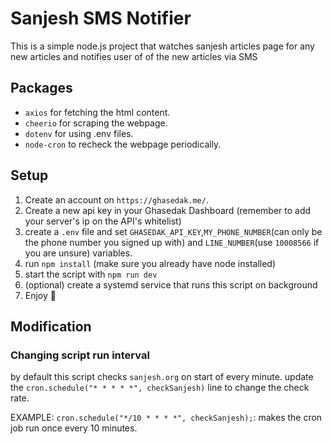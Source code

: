 # Sanjesh SMS Notifier

This is a simple node.js project that watches sanjesh articles page for
any new articles and notifies user of of the new articles via SMS

## Packages

- `axios` for fetching the html content.
- `cheerio` for scraping the webpage.
- `dotenv` for using .env files.
- `node-cron` to recheck the webpage periodically.

## Setup

1. Create an account on `https://ghasedak.me/`.
2. Create a new api key in your Ghasedak Dashboard (remember to add your server's ip on the API's whitelist)
3. create a `.env` file and set `GHASEDAK_API_KEY`,`MY_PHONE_NUMBER`(can only be the phone number you signed up with) and `LINE_NUMBER`(use `10008566` if you are unsure) variables.
4. run `npm install` (make sure you already have node installed)
5. start the script with `npm run dev`
6. (optional) create a systemd service that runs this script on background
7. Enjoy 🥳

## Modification

### Changing script run interval

by default this script checks `sanjesh.org` on start of every minute.
update the `cron.schedule("* * * * *", checkSanjesh)` line to change the check rate.

EXAMPLE:
`cron.schedule("*/10 * * * *", checkSanjesh);`: makes the cron job run once every 10 minutes.
